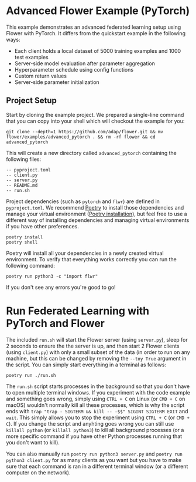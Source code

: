 # Advanced Flower Example (PyTorch)

This example demonstrates an advanced federated learning setup using Flower with PyTorch. It differs from the quickstart example in the following ways:

- Each client holds a local dataset of 5000 training examples and 1000 test examples
- Server-side model evaluation after parameter aggregation
- Hyperparameter schedule using config functions
- Custom return values
- Server-side parameter initialization

## Project Setup

Start by cloning the example project. We prepared a single-line command that you can copy into your shell which will checkout the example for you:

```shell
git clone --depth=1 https://github.com/adap/flower.git && mv flower/examples/advanced_pytorch . && rm -rf flower && cd advanced_pytorch
```

This will create a new directory called `advanced_pytorch` containing the following files:

```shell
-- pyproject.toml
-- client.py
-- server.py
-- README.md
-- run.sh
```

Project dependencies (such as `pytorch` and `flwr`) are defined in `pyproject.toml`. We recommend [Poetry](https://python-poetry.org/docs/) to install those dependencies and manage your virtual environment ([Poetry installation](https://python-poetry.org/docs/#installation)), but feel free to use a different way of installing dependencies and managing virtual environments if you have other preferences.

```shell
poetry install
poetry shell
```

Poetry will install all your dependencies in a newly created virtual environment. To verify that everything works correctly you can run the following command:

```shell
poetry run python3 -c "import flwr"
```

If you don't see any errors you're good to go!

# Run Federated Learning with PyTorch and Flower

The included `run.sh` will start the Flower server (using `server.py`), 
sleep for 2 seconds to ensure the the server is up, and then start 2 Flower clients (using `client.py`) with only a small subset of the data (in order to run on any machine, 
but this can be changed by removing the `--toy True` argument in the script. You can simply start everything in a terminal as follows:

```shell
poetry run ./run.sh
```

The `run.sh` script starts processes in the background so that you don't have to open multiple terminal windows. If you experiment with the code example and something goes wrong, simply using `CTRL + C` on Linux (or `CMD + C` on macOS) wouldn't normally kill all these processes, which is why the script ends with `trap "trap - SIGTERM && kill -- -$$" SIGINT SIGTERM EXIT` and `wait`. This simply allows you to stop the experiment using `CTRL + C` (or `CMD + C`). If you change the script and anyhting goes wrong you can still use `killall python` (or `killall python3`) to kill all background processes (or a more specific command if you have other Python processes running that you don't want to kill).

You can also manually run `poetry run python3 server.py` and `poetry run python3 client.py` for as many clients as you want but you have to make sure that each command is ran in a different terminal window (or a different computer on the network).

